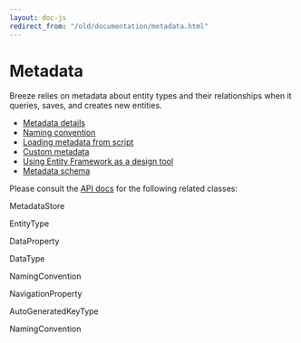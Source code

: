 ```yaml
---
layout: doc-js
redirect_from: "/old/documentation/metadata.html"
---
```

# Metadata

Breeze relies on metadata about entity types and their relationships when it queries, saves, and creates new entities.

* [Metadata details](/doc-js/metadata-details.html)
* [Naming convention](/doc-js/server-namingconvention.html)
* [Loading metadata from script](/doc-js/metadata-load-from-script.html)
* [Custom metadata](/doc-js/metadata-by-hand.html)
* [Using Entity Framework as a design tool](/doc-js/metadata-with-ef.html)
* [Metadata schema](/doc-js/metadata-schema.html)



Please consult the [API docs](/doc-js/api-docs/index.html) for the following related classes:

<span class="codeword">MetadataStore</span>

<span class="codeword">EntityType</span>

<span class="codeword">DataProperty</span>

<span class="codeword">DataType</span>

<span class="codeword">NamingConvention</span>

<span class="codeword">NavigationProperty</span>

<span class="codeword">AutoGeneratedKeyType</span>

<span class="codeword">NamingConvention</span>


